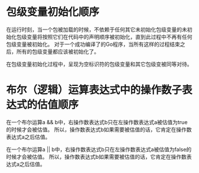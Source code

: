# 包级变量初始化顺序

在运行时刻，当一个包被加载的时候，不依赖于任何其它未初始化包级变量的未初始化包级变量将按照它们在代码中的声明顺序被初始化，直到此过程中不再有任何包级变量被初始化。 对于一个成功编译了的Go程序，当所有这样的过程结束之后，所有的包级变量都应该被初始化了。

在包级变量初始化过程中，呈现为空标识符的包级变量和其它包级变被同等对待。

# 布尔（逻辑）运算表达式中的操作数子表达式的估值顺序

在一个布尔运算a && b中，右操作数表达式b只在左操作数表达式a被估值为true的时候才会被估值。 所以，操作数表达式b如果需要被估值的话，它肯定在操作数表达式a之后估值。

在一个布尔运算a || b中，右操作数表达式b只在左操作数表达式a被估值为false的时候才会被估值。 所以，操作数表达式b如果需要被估值的话，它肯定在操作数表达式a之后估值。